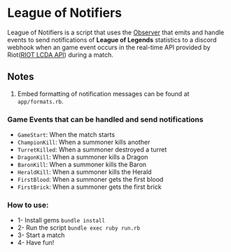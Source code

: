 # League of Notifiers

League of Notifiers is a script that uses the [Observer](https://github.com/ruby/observer) that emits and handle events to send notifications of **League of Legends** statistics to a discord webhook when an game event occurs in the real-time API provided by Riot([RIOT LCDA API](https://developer.riotgames.com/docs/lol#game-client-api_live-client-data-api)) during a match.

## Notes

1. Embed formatting of notification messages can be found at `app/formats.rb`.

### Game Events that can be handled and send notifications

- `GameStart`: When the match starts
- `ChampionKill`: When a summoner kills another
- `TurretKilled`: When a summoner destroyed a turret
- `DragonKill`: When a summoner kills a Dragon
- `BaronKill`: When a summoner kills the Baron
- `HeraldKill`: When a summoner kills the Herald
- `FirstBlood`: When a summoner gets the first blood
- `FirstBrick`: When a summoner gets the first brick

### How to use:

- 1- Install gems `bundle install`
- 2- Run the script `bundle exec ruby run.rb`
- 3- Start a match
- 4- Have fun!
